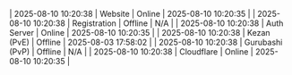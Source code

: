 | 2025-08-10 10:20:38 | Website | Online | 2025-08-10 10:20:35 |
| 2025-08-10 10:20:38 | Registration | Offline | N/A |
| 2025-08-10 10:20:38 | Auth Server | Online | 2025-08-10 10:20:35 |
| 2025-08-10 10:20:38 | Kezan (PvE) | Offline | 2025-08-03 17:58:02 |
| 2025-08-10 10:20:38 | Gurubashi (PvP) | Offline | N/A |
| 2025-08-10 10:20:38 | Cloudflare | Online | 2025-08-10 10:20:35 |
